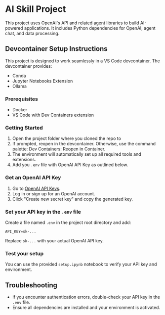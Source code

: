 # AI Skill Project

This project uses OpenAI's API and related agent libraries to build AI-powered applications. It includes Python dependencies for OpenAI, agent chat, and data processing.

## Devcontainer Setup Instructions
This project is designed to work seamlessly in a VS Code devcontainer. The devcontainer provides:

- Conda
- Jupyter Notebooks Extension
- Ollama

### Prerequisites
- Docker
- VS Code with Dev Containers extension 

### Getting Started
1. Open the project folder where you cloned the repo to
2. If  prompted, reopen in the devcontainer. Otherwise, use the command palette: Dev Containers: Reopen in Container.
3. The environment will automatically set up all required tools and extensions.
4. Add you `.env` file with OpenAI API Key as outlined below.

### Get an OpenAI API Key
1. Go to [OpenAI API Keys](https://platform.openai.com/api-keys).
2. Log in or sign up for an OpenAI account.
3. Click "Create new secret key" and copy the generated key.

### Set your API key in the `.env` file
Create a file named `.env` in the project root directory and add:
```
API_KEY=sk-...
```
Replace `sk-...` with your actual OpenAI API key.

### Test your setup
You can use the provided `setup.ipynb` notebook to verify your API key and environment.

## Troubleshooting
- If you encounter authentication errors, double-check your API key in the `.env` file.
- Ensure all dependencies are installed and your environment is activated.
